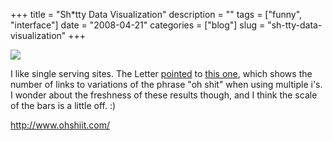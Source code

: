 +++
title = "Sh*tty Data Visualization"
description = ""
tags = ["funny", "interface"]
date = "2008-04-21"
categories = ["blog"]
slug = "sh-tty-data-visualization"
+++



  <div class="notebook-screenshot"><a href="http://www.ohshiit.com/"><img src="//konigi.com/media/bluga/wt480cd52a3dcc6.jpg"/></a></div><p>I like single serving sites. The Letter <a href="http://theletter.co.uk/index/3668/oh_shiiiiiit/full">pointed</a> to <a href="http://www.ohshiit.com/">this one</a>, which shows the number of links to variations of the phrase "oh shit" when using multiple i's. I wonder about the freshness of these results though, and I think the scale of the bars is a little off. :)</p>
    
  <a href="http://www.ohshiit.com/">http://www.ohshiit.com/</a>
